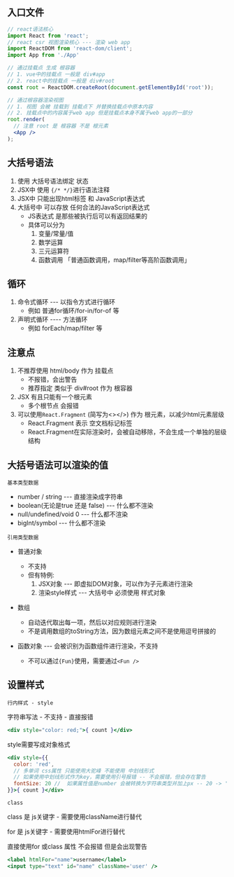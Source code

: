 ## 入口文件

```jsx
// react语法核心
import React from 'react';
// react csr 视图渲染核心 --- 渲染 web app
import ReactDOM from 'react-dom/client';
import App from './App'

// 通过挂载点 生成 根容器
// 1. vue中的挂载点 一般是 div#app
// 2. react中的挂载点 一般是 div#root
const root = ReactDOM.createRoot(document.getElementById('root'));

// 通过根容器渲染视图
// 1. 视图 会被 挂载到 挂载点下 并替换挂载点中原本内容
// 2. 挂载点中的内容属于web app 但是挂载点本身不属于web app的一部分
root.render(
  // 注意 root 是 根容器 不是 根元素
  <App />
);
```



## 大括号语法

1. 使用 大括号语法绑定 状态
2. JSX中 使用 `{/* */}`进行语法注释
3. JSX中 只能出现html标签 和 JavaScript表达式
4. 大括号中 可以存放 任何合法的JavaScript表达式
   + JS表达式 是那些被执行后可以有返回结果的
   + 具体可以分为
     1. 变量/常量/值
     2. 数学运算
     3. 三元运算符
     4. 函数调用 「普通函数调用，map/filter等高阶函数调用」



## 循环

1. 命令式循环 --- 以指令方式进行循环
   + 例如 普通for循环/for-in/for-of 等
2. 声明式循环 ---- 方法循环
   + 例如 forEach/map/filter 等



## 注意点

1. 不推荐使用 html/body 作为 挂载点
   + 不报错，会出警告
   + 推荐指定 类似于 div#root 作为 根容器
2. JSX 有且只能有一个根元素
   + 多个根节点 会报错
3. 可以使用`React.Fragment` (简写为<></>) 作为 根元素，以减少html元素层级
   + React.Fragment 表示 空文档标记标签
   + React.Fragment在实际渲染时，会被自动移除，不会生成一个单独的层级结构



##  大括号语法可以渲染的值

`基本类型数据`

+ number / string --- 直接渲染成字符串
+ boolean(无论是true 还是 false)  --- 什么都不渲染
+ null/undefined/void 0 --- 什么都不渲染
+ bigInt/symbol --- 什么都不渲染

`引用类型数据`

+ 普通对象 
  + 不支持
  + 但有特例:
    1. JSX对象 --- 即虚拟DOM对象，可以作为子元素进行渲染
    2. 渲染style样式 --- 大括号中 必须使用 样式对象

+ 数组 
  + 自动迭代取出每一项，然后以对应规则进行渲染
  + 不是调用数组的toString方法，因为数组元素之间不是使用逗号拼接的

+ 函数对象 --- 会被识别为函数组件进行渲染，不支持
  + 不可以通过`{Fun}`使用，需要通过`<Fun />`



## 设置样式

`行内样式 - style`

字符串写法 - 不支持 - 直接报错

```jsx
<div style="color: red;">{ count }</div>
```

style需要写成对象格式

```jsx
<div style={{
  color: 'red',
  // 多单词 css属性 只能使用大驼峰 不能使用 中划线形式
  // 如果使用中划线形式作为key，需要使用引号报错 -- 不会报错，但会存在警告
  fontSize: 20 //  如果属性值是number 会被转换为字符串类型并加上px -- 20 -> '20px'
}}>{ count }</div>
```



`class`

class 是 js关键字 - 需要使用className进行替代

for 是 js关键字 - 需要使用htmlFor进行替代

直接使用for 或class 属性 不会报错 但是会出现警告

```jsx
<label htmlFor="name">username</label>
<input type="text" id="name" className='user' />
```

